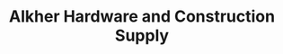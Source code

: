 ---
title: "Alkher Hardware and Construction Supply"
url: /bay/alkher-hardware-and-construction-supply/
shop: hardware
---